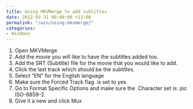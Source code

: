 ```yaml
---
title: Using MKVMerge to add subtitles
date: 2012-03-31 00:00:00 +13:00
permalink: "/win/using-mkvmerge/"
categories:
- Windows
---
```


  1. Open MKVMerge
  2. Add the movie you will like to have the subtitles added too.
  3. Add the SRT (Subtitle) file for the movie that you would like to add.
  4. Click the last track which should be the subtitles.
  5. Select &#8220;EN&#8221; for the English language
  6. Make sure the Forced Track flag  is set to yes
  7. Go to Format Specific Options and make sure the  Character set is: pic ISO-8859-2
  8. Give it a new and click Mux
